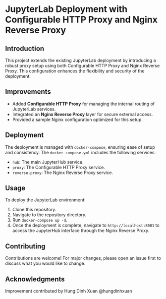 # JupyterLab Deployment with Configurable HTTP Proxy and Nginx Reverse Proxy

## Introduction

This project extends the existing JupyterLab deployment by introducing a robust proxy setup using both Configurable HTTP Proxy and Nginx Reverse Proxy. This configuration enhances the flexibility and security of the deployment.

## Improvements

- Added **Configurable HTTP Proxy** for managing the internal routing of JupyterLab services.
- Integrated an **Nginx Reverse Proxy** layer for secure external access.
- Provided a sample Nginx configuration optimized for this setup.

## Deployment

The deployment is managed with `docker-compose`, ensuring ease of setup and consistency. The `docker-compose.yml` includes the following services:

- `hub`: The main JupyterHub service.
- `proxy`: The Configurable HTTP Proxy service.
- `reverse-proxy`: The Nginx Reverse Proxy service.

## Usage

To deploy the JupyterLab environment:

1. Clone this repository.
2. Navigate to the repository directory.
3. Run `docker-compose up -d`.
4. Once the deployment is complete, navigate to `http://localhost:8001` to access the JupyterHub interface through the Nginx Reverse Proxy.

## Contributing

Contributions are welcome! For major changes, please open an issue first to discuss what you would like to change.

## Acknowledgments

Improvement contributed by Hung Dinh Xuan @hungdinhxuan
